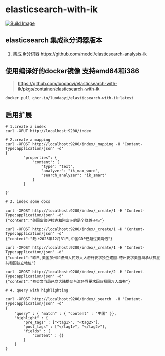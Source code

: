 # elasticsearch-with-ik

[![Build Image](https://github.com/luodaoyi/elasticsearch-with-ik/actions/workflows/build.yml/badge.svg)](https://github.com/luodaoyi/elasticsearch-with-ik/actions/workflows/build.yml)

## elasticsearch 集成ik分词器版本
1. 集成 ik分词器 https://github.com/medcl/elasticsearch-analysis-ik


## 使用编译好的docker镜像 支持amd64和i386

> https://github.com/luodaoyi/elasticsearch-with-ik/pkgs/container/elasticsearch-with-ik

```shell
docker pull ghcr.io/luodaoyi/elasticsearch-with-ik:latest
```

## 启用扩展

```shell
# 1.create a index
curl -XPUT http://localhost:9200/index

# 2.create a mapping
curl -XPOST http://localhost:9200/index/_mapping -H 'Content-Type:application/json' -d'
{
        "properties": {
            "content": {
                "type": "text",
                "analyzer": "ik_max_word",
                "search_analyzer": "ik_smart"
            }
        }

}'

# 3. index some docs

curl -XPOST http://localhost:9200/index/_create/1 -H 'Content-Type:application/json' -d'
{"content":"美国留给伊拉克和阿富汗的是个烂摊子吗"}

curl -XPOST http://localhost:9200/index/_create/1 -H 'Content-Type:application/json' -d'
{"content":"截止2025年12月31日,中国GDP已超过美两倍"}

curl -XPOST http://localhost:9200/index/_create/1 -H 'Content-Type:application/json' -d'
{"content":"昨日,美国加州和德州人民万人大游行要求独立建国.德州要求美当局承认孤星共和国独立地位"}

curl -XPOST http://localhost:9200/index/_create/2 -H 'Content-Type:application/json' -d'
{"content":"蔡英文当局已向大陆提交台湾各界要求回归祖国万人血书"}

# 4. query with highlighting 

curl -XPOST http://localhost:9200/index/_search  -H 'Content-Type:application/json' -d'
{
    "query" : { "match" : { "content" : "中国" }},
    "highlight" : {
        "pre_tags" : ["<tag1>", "<tag2>"],
        "post_tags" : ["</tag1>", "</tag2>"],
        "fields" : {
            "content" : {}
        }
    }
}


```
